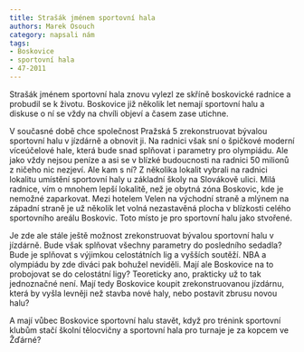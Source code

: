 ```yaml
---
title: Strašák jménem sportovní hala
authors: Marek Osouch
category: napsali nám
tags:
- Boskovice
- sportovní hala
- 47-2011
---
```


Strašák jménem sportovní hala znovu vylezl ze skříně boskovické radnice a probudil se k životu. Boskovice již několik let nemají sportovní halu a diskuse o ní se vždy na chvíli objeví a časem zase utichne.

V současné době chce společnost Pražská 5 zrekonstruovat bývalou sportovní halu v jízdárně a obnovit ji. Na radnici však sní o špičkové moderní víceúčelové hale, která bude snad splňovat i parametry pro olympiádu. Ale jako vždy nejsou peníze a asi se v blízké budoucnosti na radnici 50 milionů z ničeho nic nezjeví. Ale kam s ní? Z několika lokalit vybrali na radnici lokalitu umístění sportovní haly u základní školy na Slovákově ulici. Milá radnice, vím o mnohem lepší lokalitě, než je obytná zóna Boskovic, kde je nemožné zaparkovat. Mezi hotelem Velen na východní straně a mlýnem na západní straně je už několik let volná nezastavěná plocha v blízkosti celého sportovního areálu Boskovic. Toto místo je pro sportovní halu jako stvořené.

Je zde ale stále ještě možnost zrekonstruovat bývalou sportovní halu v jízdárně. Bude však splňovat všechny parametry do posledního sedadla? Bude je splňovat s výjimkou celostátních lig a vyšších soutěží. NBA a olympiádu by zde diváci pak bohužel neviděli. Mají ale Boskovice na to probojovat se do celostátní ligy? Teoreticky ano, prakticky už to tak jednoznačné není. Mají tedy Boskovice koupit zrekonstruovanou jízdárnu, která by vyšla levněji než stavba nové haly, nebo postavit zbrusu novou halu?

A mají vůbec Boskovice sportovní halu stavět, když pro trénink sportovní klubům stačí školní tělocvičny a sportovní hala pro turnaje je za kopcem ve Žďárné?